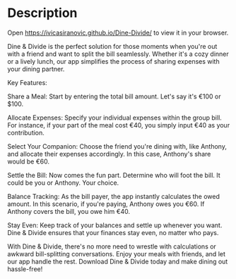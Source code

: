 # Description

Open https://ivicasiranovic.github.io/Dine-Divide/ to view it in your browser.

Dine & Divide is the perfect solution for those moments when you're out with a friend and want to split the bill seamlessly. Whether it's a cozy dinner or a lively lunch, our app simplifies the process of sharing expenses with your dining partner.

Key Features:

Share a Meal: Start by entering the total bill amount. Let's say it's €100 or $100.

Allocate Expenses: Specify your individual expenses within the group bill. For instance, if your part of the meal cost €40, you simply input €40 as your contribution.

Select Your Companion: Choose the friend you're dining with, like Anthony, and allocate their expenses accordingly. In this case, Anthony's share would be €60.

Settle the Bill: Now comes the fun part. Determine who will foot the bill. It could be you or Anthony. Your choice.

Balance Tracking: As the bill payer, the app instantly calculates the owed amount. In this scenario, if you're paying, Anthony owes you €60. If Anthony covers the bill, you owe him €40.

Stay Even: Keep track of your balances and settle up whenever you want. Dine & Divide ensures that your finances stay even, no matter who pays.

With Dine & Divide, there's no more need to wrestle with calculations or awkward bill-splitting conversations. Enjoy your meals with friends, and let our app handle the rest. Download Dine & Divide today and make dining out hassle-free!

